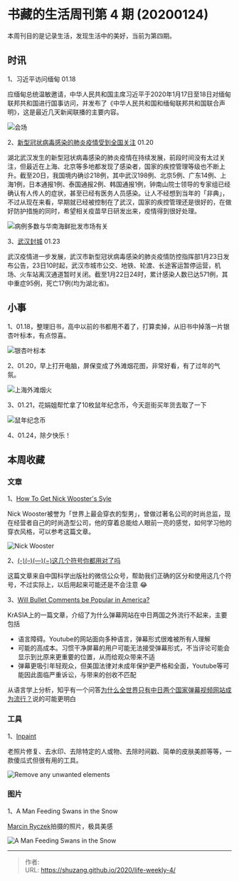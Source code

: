 # 书藏的生活周刊第 4 期 (20200124)


本周刊目的是记录生活，发现生活中的美好，当前为第四期。

## 时讯

1、习近平访问缅甸 01.18

应缅甸总统温敏邀请，中华人民共和国主席习近平于2020年1月17日至18日对缅甸联邦共和国进行国事访问，并发布了《中华人民共和国和缅甸联邦共和国联合声明》，这是最近几天新闻联播的主要内容。

![会场](https://picped-1301226557.cos.ap-beijing.myqcloud.com/ZK_20200124_中缅会谈.jpg)

2、[新型冠状病毒感染的肺炎疫情受到全国关注](http://m.news.cctv.com/2020/01/20/ARTIF4Fl7LEu8TRqIsnde93B200120.shtml) 01.20

湖北武汉发生的新型冠状病毒感染的肺炎疫情在持续发展，前段时间没有太过关注，但最近在上海、北京等多地都发现了感染者，国家的疾控管理等级也不断上升。截至20日，我国境内确诊218例，其中武汉198例、北京5例、广东14例、上海1例，日本通报1例、泰国通报2例、韩国通报1例，钟南山院士领导的专家组已经确认有人传人的症状，甚至已经有医务人员感染。让人不经想到当年的「非典」，不过从现在来看，早期就已经被控制在了武汉，国家的疾控管理还是很好的，在做好防护措施的同时，希望相关疫苗早日研发出来，疫情得到很好处理。

![病例多数与华南海鲜批发市场有关](https://picped-1301226557.cos.ap-beijing.myqcloud.com/ZK_20200124_武汉华南海鲜市场.jpg)

3、[武汉封城](http://app.cntv.cn/special/cportal/detail/arti/index.html?id=ArtiW8nDZOFyhQQquAoMKqlR200123&fromapp=cctvnews&version=803&allow_comment=1&version=803&allow_comment=1&allow_comment=1) 01.23

武汉疫情进一步发展，武汉市新型冠状病毒感染的肺炎疫情防控指挥部1月23日发布公告，23日10时起，武汉市城市公交、地铁、轮渡、长途客运暂停运营，机场、火车站离汉通道暂时关闭。截至1月22日24时，累计感染人数已达571例，其中重症95例，死亡17例(均为湖北省)。

## 小事

1、01.18，整理旧书，高中以前的书都用不着了，打算卖掉，从旧书中掉落一片银杏叶标本，有点惊喜。

![银杏叶标本](https://picped-1301226557.cos.ap-beijing.myqcloud.com/ZK_20200124_银杏叶.jpg)

2、01.20，早上打开电脑，屏保变成了外滩烟花图，非常好看，有了过年的气氛。

![上海外滩烟火](https://picped-1301226557.cos.ap-beijing.myqcloud.com/ZK_20200124_上海外滩烟花.jpg)

3、01.21，花娟姐帮忙拿了10枚鼠年纪念币，今天逛街买年货去取了一下

![鼠年纪念币](https://picped-1301226557.cos.ap-beijing.myqcloud.com/ZK_20200124_鼠年纪念币.jpg)

4、01.24，除夕快乐！

## 本周收藏

### 文章

1、[How To Get Nick Wooster's Syle](https://theidleman.com/blogs/style/get-nick-wooster-style)

Nick Wooster被誉为「世界上最会穿衣的型男」，曾做过著名公司的时尚总监，现在经营者自己的时尚造型公司，他的穿着总能给人眼前一亮的感觉，如何学习他的穿衣风格，可以参考这篇文章。

![Nick Wooster](https://picped-1301226557.cos.ap-beijing.myqcloud.com/ZK_20200124_Nick.jpg)

2、[(-)(–)(—)(−)这几个符号你都用对了吗](https://mp.weixin.qq.com/s/aSqQCnG0p0sF0w7DDQuWqQ)

这篇文章来自中国科学出版社的微信公众号，帮助我们正确的区分和使用这几个符号，不过实际上，以后用起来可能还是不会注意 :joy:

3、[Will Bullet Comments be Popular in America?](https://kr-asia.com/will-bullet-comments-be-popular-in-america/)

KrASIA上的一篇文章，介绍了为什么弹幕网站在中日两国之外流行不起来，主要包括

- 语言障碍。Youtube的网站面向多种语言，弹幕形式很难被所有人理解
- 可能的高成本。习惯干净屏幕的用户可能无法接受弹幕形式，不当评论可能会显示到比原来更重要的位置，从而给观众带来不适
- 弹幕更吸引年轻观众，但美国法律对未成年保护更严格和全面，Youtube等可能因此面临严重诉讼，与带来的创收不匹配

从语言学上分析，知乎有一个问答[为什么全世界只有中日两个国家弹幕视频网站成为流行？](https://www.zhihu.com/question/65281224)说的可能更明白

### 工具

1、[Inpaint](https://www.theinpaint.com/)

老照片修复、去水印、去除特定的人或物、去除时间戳、简单的皮肤美颜等等，一款傻瓜式但很有用的工具。

![Remove any unwanted elements](https://picped-1301226557.cos.ap-beijing.myqcloud.com/72771410-c7bcd600-3c3b-11ea-8fc4-57420a09bf79.jpg)

### 图片

1、A Man Feeding Swans in the Snow

[Marcin Ryczek](http://www.marcinryczek.com/)拍摄的照片，极具美感

![A Man Feeding Swans in the Snow](https://picped-1301226557.cos.ap-beijing.myqcloud.com/ZK_20200124_雪地摄影作品.jpg)



---

> 作者:   
> URL: https://shuzang.github.io/2020/life-weekly-4/  

